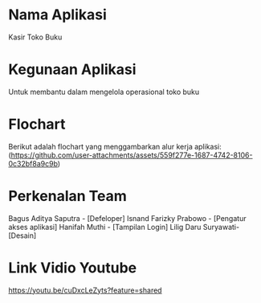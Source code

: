 # Nama Aplikasi
Kasir Toko Buku
# Kegunaan Aplikasi
Untuk membantu dalam mengelola operasional toko buku
# Flochart
Berikut adalah flochart yang menggambarkan alur kerja aplikasi:
(https://github.com/user-attachments/assets/559f277e-1687-4742-8106-0c32bf8a9c9b)
# Perkenalan Team
Bagus Aditya Saputra - [Defeloper]
Isnand Farizky Prabowo - [Pengatur akses aplikasi]
Hanifah Muthi - [Tampilan Login]
Lilig Daru Suryawati- [Desain]
# Link Vidio Youtube
https://youtu.be/cuDxcLeZyts?feature=shared
